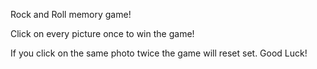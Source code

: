 Rock and Roll memory game!

Click on every picture once to win the game!

If you click on the same photo twice the game will reset set. Good Luck!